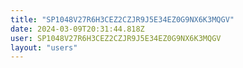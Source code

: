 ```yaml
---
title: "SP1048V27R6H3CEZ2CZJR9J5E34EZ0G9NX6K3MQGV"
date: 2024-03-09T20:31:44.818Z
user: SP1048V27R6H3CEZ2CZJR9J5E34EZ0G9NX6K3MQGV
layout: "users"
---
```

    